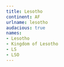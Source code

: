 ```yaml
---
title: Lesotho
continent: AF
urlname: lesotho
audacious: true
names:
- Lesotho
- Kingdom of Lesotho
- LS
- LSO
---
```


